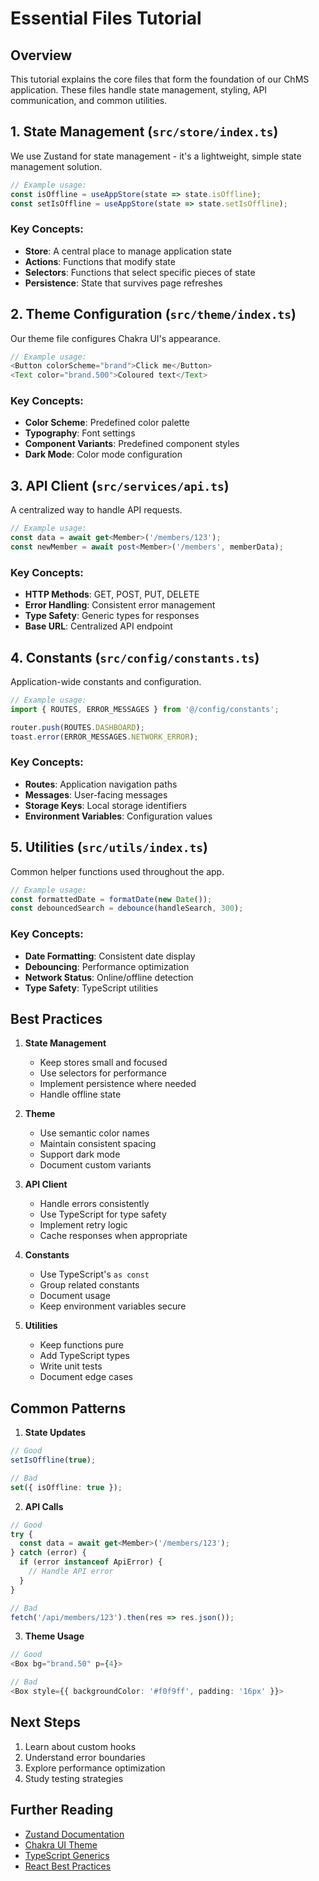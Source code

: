 # Essential Files Tutorial

## Overview

This tutorial explains the core files that form the foundation of our ChMS application. These files handle state management, styling, API communication, and common utilities.

## 1. State Management (`src/store/index.ts`)

We use Zustand for state management - it's a lightweight, simple state management solution.

```typescript
// Example usage:
const isOffline = useAppStore(state => state.isOffline);
const setIsOffline = useAppStore(state => state.setIsOffline);
```

### Key Concepts:

- **Store**: A central place to manage application state
- **Actions**: Functions that modify state
- **Selectors**: Functions that select specific pieces of state
- **Persistence**: State that survives page refreshes

## 2. Theme Configuration (`src/theme/index.ts`)

Our theme file configures Chakra UI's appearance.

```typescript
// Example usage:
<Button colorScheme="brand">Click me</Button>
<Text color="brand.500">Coloured text</Text>
```

### Key Concepts:

- **Color Scheme**: Predefined color palette
- **Typography**: Font settings
- **Component Variants**: Predefined component styles
- **Dark Mode**: Color mode configuration

## 3. API Client (`src/services/api.ts`)

A centralized way to handle API requests.

```typescript
// Example usage:
const data = await get<Member>('/members/123');
const newMember = await post<Member>('/members', memberData);
```

### Key Concepts:

- **HTTP Methods**: GET, POST, PUT, DELETE
- **Error Handling**: Consistent error management
- **Type Safety**: Generic types for responses
- **Base URL**: Centralized API endpoint

## 4. Constants (`src/config/constants.ts`)

Application-wide constants and configuration.

```typescript
// Example usage:
import { ROUTES, ERROR_MESSAGES } from '@/config/constants';

router.push(ROUTES.DASHBOARD);
toast.error(ERROR_MESSAGES.NETWORK_ERROR);
```

### Key Concepts:

- **Routes**: Application navigation paths
- **Messages**: User-facing messages
- **Storage Keys**: Local storage identifiers
- **Environment Variables**: Configuration values

## 5. Utilities (`src/utils/index.ts`)

Common helper functions used throughout the app.

```typescript
// Example usage:
const formattedDate = formatDate(new Date());
const debouncedSearch = debounce(handleSearch, 300);
```

### Key Concepts:

- **Date Formatting**: Consistent date display
- **Debouncing**: Performance optimization
- **Network Status**: Online/offline detection
- **Type Safety**: TypeScript utilities

## Best Practices

1. **State Management**

   - Keep stores small and focused
   - Use selectors for performance
   - Implement persistence where needed
   - Handle offline state

2. **Theme**

   - Use semantic color names
   - Maintain consistent spacing
   - Support dark mode
   - Document custom variants

3. **API Client**

   - Handle errors consistently
   - Use TypeScript for type safety
   - Implement retry logic
   - Cache responses when appropriate

4. **Constants**

   - Use TypeScript's `as const`
   - Group related constants
   - Document usage
   - Keep environment variables secure

5. **Utilities**
   - Keep functions pure
   - Add TypeScript types
   - Write unit tests
   - Document edge cases

## Common Patterns

1. **State Updates**

```typescript
// Good
setIsOffline(true);

// Bad
set({ isOffline: true });
```

2. **API Calls**

```typescript
// Good
try {
  const data = await get<Member>('/members/123');
} catch (error) {
  if (error instanceof ApiError) {
    // Handle API error
  }
}

// Bad
fetch('/api/members/123').then(res => res.json());
```

3. **Theme Usage**

```typescript
// Good
<Box bg="brand.50" p={4}>

// Bad
<Box style={{ backgroundColor: '#f0f9ff', padding: '16px' }}>
```

## Next Steps

1. Learn about custom hooks
2. Understand error boundaries
3. Explore performance optimization
4. Study testing strategies

## Further Reading

- [Zustand Documentation](https://github.com/pmndrs/zustand)
- [Chakra UI Theme](https://chakra-ui.com/docs/theming/theme)
- [TypeScript Generics](https://www.typescriptlang.org/docs/handbook/generics.html)
- [React Best Practices](https://reactjs.org/docs/best-practices.html)
